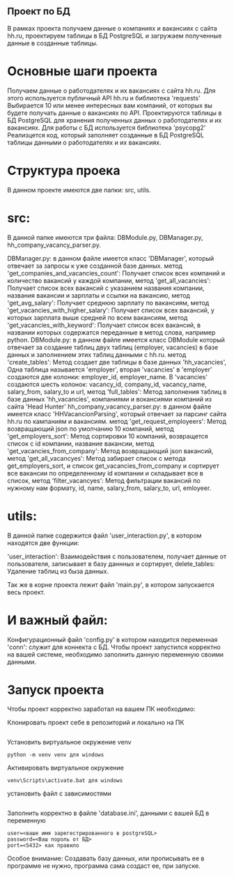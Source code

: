 ## Проект по БД
В рамках проекта получаем данные о компаниях и вакансиях с сайта hh.ru, проектируем таблицы в БД PostgreSQL и загружаем полученные данные в созданные таблицы.

# Основные шаги проекта
Получаем данные о работодателях и их вакансиях с сайта hh.ru. Для этого используется публичный API hh.ru и библиотека 'requests'
Выбирается 10 или менее интересных вам компаний, от которых вы будете получать данные о вакансиях по API.
Проектируются таблицы в БД PostgreSQL для хранения полученных данных о работодателях и их вакансиях. Для работы с БД используется библиотека 'psycopg2'
Реализцется код, который заполняет созданные в БД PostgreSQL таблицы данными о работодателях и их вакансиях.
# Структура проека
В данном проекте имеются две папки: src, utils.

# src:
В данной папке имеются три файла: DBModule.py, DBManager.py, hh_company_vacancy_parser.py.

DBManager.py: в данном файле имеется класс 'DBManager', который отвечает за запросы к уже созданной базе данных.
метод 'get_companies_and_vacancies_count': Получает список всех компаний и количество вакансий у каждой компании,
метод 'get_all_vacancies': Получает список всех вакансий с указанием названия компании, названия вакансии и зарплаты и ссылки на вакансию,
метод 'get_avg_salary': Получает среднюю зарплату по вакансиям,
метод 'get_vacancies_with_higher_salary': Получает список всех вакансий, у которых зарплата выше средней по всем вакансиям,
метод 'get_vacancies_with_keyword': Получает список всех вакансий, в названии которых содержатся переданные в метод слова, например python.
DBModule.py: в данном файле имеется класс DBModule который отвечает за создание таблиц двух таблиц (employer, vacancies) в базе данных и заполнением этих таблиц данными с hh.ru.
метод 'create_tables': Метод создает две таблицы в базе данных 'hh_vacancies', Одна таблица называется 'employer', вторая 'vacancies' в 'employer' создаются две колонки: employer_id, employer_name. В 'vacancies' создаются шесть колонок: vacancy_id, company_id, vacancy_name, salary_from, salary_to и url,
метод 'full_tables': Метод заполнения таблиц в базе данных 'hh_vacancies', компаниями и вокансиями компаний из сайта 'Head Hunter'
hh_company_vacancy_parser.py: в данном файле имеется класс 'HHVacancionParsing', который отвечает за парсинг сайта hh.ru по кампаниям и вакансиям.
метод 'get_request_employeers': Метод возвращающий json по умолчанию 10 компаний,
метод 'get_employers_sort': Метод сортировки 10 компаний, возвращется список с id компании, название вакансии,
метод 'get_vacancies_from_company': Метод возвращающий json вакансий,
метод 'get_all_vacancyes': Метод забирает список с метода get_employers_sort, и список get_vacancies_from_company и сортирует все вакансии по определенному id компании и складывает все в список,
метод 'filter_vacancyes': Метод фильтрации вакансий по нужному нам формату, id, name, salary_from, salary_to, url, emloyeer.
# utils:
В данной папке содержится файл 'user_interaction.py', в котором находятся две функции:

'user_interaction': Взаимодействия с пользователем, получает данные от пользователя, записывает в базу даннных и сортирует,
delete_tables: Удаление таблиц из быза данных.

Так же в корне проекта лежит файл 'main.py', в котором запускается весь проект.

# И важный файл:
Конфигурационный файл 'config.py' в котором находится переменная 'conn': служит для коннекта с БД. Чтобы проект запустился корректно на вашей системе, необходимо заполнить данную переменную своими данными.

# Запуск проекта
Чтобы проект корректно заработал на вашем ПК необходимо:

Клонировать проект себе в репозиторий и локально на ПК
```git@github.com:baksvell/Course_work_5.git
```
Установить виртуальное окружение venv
```python3 -m venv venv для MacOS и Linux систем
python -m venv venv для windows
```
Активировать виртуальное окружение
```source venv/bin/activate для MasOs и Linux систем
venv\Scripts\activate.bat для windows
```
установить файл с зависимостями
```pip install -r requirements.txt
```
Заполнить корректно в файле 'database.ini', данными с вашей БД в переменную
```host=<localhost> как правило 
user=<ваше имя зарегестрированного в postgreSQL>
password=<Ваш пороль от БД>
port=<5432> как правило
```
Особое внимание:
Создавать базу данных, или прописывать ее в программе не нужно, программа сама создаст ее, при запуске.
